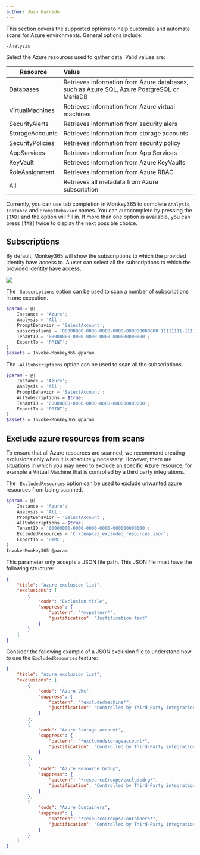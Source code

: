 ```yaml
---
author: Juan Garrido
---
```


This section covers the supported options to help customize and automate scans for Azure environments. General options include:

 ```-Analysis```

Select the Azure resources used to gather data. Valid values are:

| Resource        | Value         |
| --------------- |:-------------|
| Databases       | Retrieves information from Azure databases, such as Azure SQL, Azure PostgreSQL or MariaDB |
| VirtualMachines | Retrieves information from Azure virtual machines |
| SecurityAlerts | Retrieves information from security alers      |
| StorageAccounts | Retrieves information from storage accounts      |
| SecurityPolicies | Retrieves information from security policy      |
| AppServices | Retrieves information from App Services      |
| KeyVault | Retrieves information from Azure KeyVaults      |
| RoleAssignment | Retrieves information from Azure RBAC      |
| All | Retrieves all metadata from Azure subscription      |

Currently, you can use tab completion in Monkey365 to complete `Analysis`, `Instance` and `PromptBehavior` names. You can autocomplete by pressing the `[TAB]` and the option will fill in. If more than one option is available, you can press `[TAB]` twice to display the next possible choice.

## Subscriptions

By default, Monkey365 will show the subscriptions to which the provided identity have access to. A user can select all the subscriptions to which the provided identity have access.

![](../assets/images/subscription.png)


The ```-Subscriptions``` option can be used to scan a number of subscriptions in one execution.

``` powershell
$param = @{
    Instance = 'Azure';
    Analysis = 'All';
    PromptBehavior = 'SelectAccount';
    subscriptions = '00000000-0000-0000-0000-000000000000 11111111-1111-1111-1111-111111111111';
    TenantID = '00000000-0000-0000-0000-000000000000';
    ExportTo = 'PRINT';
}
$assets = Invoke-Monkey365 @param
```

The ```-AllSubscriptions``` option can be used to scan all the subscriptions.

``` powershell
$param = @{
    Instance = 'Azure';
    Analysis = 'All';
    PromptBehavior = 'SelectAccount';
    AllSubscriptions = $true;
    TenantID = '00000000-0000-0000-0000-000000000000';
    ExportTo = 'PRINT';
}
$assets = Invoke-Monkey365 @param
```

## Exclude azure resources from scans

To ensure that all Azure resources are scanned, we recommend creating exclusions only when it is absolutely necessary. However, there are situations in which you may need to exclude an specific Azure resource, for example a Virtual Machine that is controlled by a third party integrations. 

The ```-ExcludedResources``` option can be used to exclude unwanted azure resources from being scanned.

``` powershell
$param = @{
    Instance = 'Azure';
    Analysis = 'All';
    PromptBehavior = 'SelectAccount';
    AllSubscriptions = $true;
    TenantID = '00000000-0000-0000-0000-000000000000';
	ExcludedResources = 'C:\temp\az_excluded_resources.json';
    ExportTo = 'HTML';
}
Invoke-Monkey365 @param
```

This parameter only accepts a JSON file path. This JSON file must have the following structure:

``` json
{
    "title": "Azure exclusion list",
    "exclusions": [
        {
            "code": "Exclusion title",
            "suppress": {
                "pattern": "*mypattern*",
                "justification": "Justification text"
            }
        }
    ]
}
```

Consider the following example of a JSON exclusion file to understand how to use the ```ExcludedResources``` feature:

``` json
{
    "title": "Azure exclusion list",
    "exclusions": [
        {
            "code": "Azure VMs",
            "suppress": {
                "pattern": "*excludedmachine*",
                "justification": "Controlled by Third-Party integrations"
            }
        },
		{
            "code": "Azure Storage account",
            "suppress": {
                "pattern": "*excludedstorageaccount*",
                "justification": "Controlled by Third-Party integrations"
            }
        },
		{
            "code": "Azure Resource Group",
            "suppress": {
                "pattern": "*resourceGroups/excludedrg*",
                "justification": "Controlled by Third-Party integrations"
            }
        },
		{
            "code": "Azure Containers",
            "suppress": {
                "pattern": "*resourceGroups/Containers*",
                "justification": "Controlled by Third-Party integrations"
            }
        }
    ]
}

```
